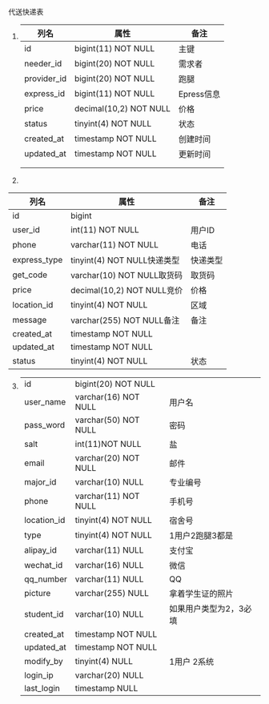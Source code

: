 代送快递表

1. | 列名        | 属性                   | 备注       |
   | ----------- | ---------------------- | ---------- |
   | id          | bigint(11) NOT NULL    | 主键       |
   | needer_id   | bigint(20) NOT NULL    | 需求者     |
   | provider_id | bigint(20) NOT NULL    | 跑腿       |
   | express_id  | bigint(11) NOT NULL    | Epress信息 |
   | price       | decimal(10,2) NOT NULL | 价格       |
   | status      | tinyint(4) NOT NULL    | 状态       |
   | created_at  | timestamp NOT NULL     | 创建时间   |
   | updated_at  | timestamp NOT NULL     | 更新时间   |
   |             |                        |            |
   |             |                        |            |

2. 

| 列名         | 属性                        | 备注     |
| ------------ | --------------------------- | -------- |
| id           | bigint                      |          |
| user_id      | int(11) NOT NULL            | 用户ID   |
| phone        | varchar(11) NOT NULL        | 电话     |
| express_type | tinyint(4) NOT NULL快递类型 | 快递类型 |
| get_code     | varchar(10) NOT NULL取货码  | 取货码   |
| price        | decimal(10,2) NOT NULL竞价  | 价格     |
| location_id  | tinyint(4) NOT NULL         | 区域     |
| message      | varchar(255) NOT NULL备注   | 备注     |
| created_at   | timestamp NOT NULL          |          |
| updated_at   | timestamp NOT NULL          |          |
| status       | tinyint(4) NOT NULL         | 状态     |

3. |             |                      |          |
   | ----------- | -------------------- | -------- |
   | id          | bigint(20) NOT NULL  |          |
   | user_name   | varchar(16) NOT NULL | 用户名 |
   | pass_word   | varchar(50) NOT NULL | 密码 |
   | salt        | int(11)NOT NULL      | 盐 |
   | email       | varchar(20) NOT NULL | 邮件     |
   | major_id    | varchar(10) NULL     | 专业编号 |
   | phone       | varchar(11) NOT NULL | 手机号   |
   | location_id | tinyint(4) NOT NULL  | 宿舍号   |
   | type | tinyint(4) NOT NULL  | 1用户2跑腿3都是        |
   | alipay_id   | varchar(11) NULL     | 支付宝                 |
   | wechat_id | varchar(16) NULL |微信|
   | qq_number | varchar(11) NULL |QQ|
   | picture | varchar(255) NULL |拿着学生证的照片|
   | student_id | varchar(10) NULL |如果用户类型为2，3必填|
   | created_at | timestamp NOT NULL ||
   | updated_at | timestamp NOT NULL ||
   | modify_by | tinyint(4) NULL |1用户 2系统|
   | login_ip | varchar(20) NULL ||
   | last_login | timestamp NULL ||